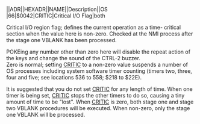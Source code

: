 ||ADR||HEXADR||NAME||Description||OS  
|66|$0042|CRITIC|Critical I/O Flag|both  
  
Critical I/O region flag; defines the current operation as a time- critical section when the value here is non-zero. Checked at the NMI process after the stage one VBLANK has been processed.  
  
POKEing any number other than zero here will disable the repeat action of the keys and change the sound of the CTRL-2 buzzer.  
Zero is normal; setting [CRITIC](../CRITIC/index.md) to a non-zero value suspends a number of OS processes including system software timer counting (timers two, three, four and five; see locations 536 to 558; $218 to $22E).  
  
It is suggested that you do not set [CRITIC](../CRITIC/index.md) for any length of time. When one timer is being set, [CRITIC](../CRITIC/index.md) stops the other timers to do so, causing a tiny amount of time to be "lost". When [CRITIC](../CRITIC/index.md) is zero, both stage one and stage two VBLANK procedures will be executed. When non-zero, only the stage one VBLANK will be processed.  
